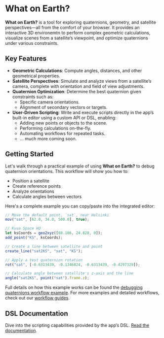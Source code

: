 # What on Earth?

**What on Earth?** is a tool for exploring quaternions, geometry, and satellite
perspectives—all from the comfort of your browser. It provides an interactive
3D environemtn  to perform complex geometric calculations, visualize scenes
from a satellite’s viewpoint, and optimize quaternions under various
constraints.

## Key Features

- **Geometric Calculations**: Compute angles, distances, and other geometrical
properties.
- **Satellite Perspectives**: Simulate and analyze views from a satellite’s
camera, complete with orientation and field of view adjustments.
- **Quaternion Optimization**: Determine the best quaternion given constraints
such as:
  - Specific camera orientations.
  - Alignment of secondary vectors or targets.
- **User-Driven Scripting**: Write and execute scripts directly in the app’s
built-in editor using a custom API or DSL, enabling:
  - Adding new points or objects to the scene.
  - Performing calculations on-the-fly.
  - Automating workflows for repeated tasks.
  - ... much more coming soon.

## Getting Started

Let's walk through a practical example of using **What on Earth?** to debug
quaternion orientations. This workflow will show you how to:

- Position a satellite
- Create reference points
- Analyze orientations
- Calculate angles between vectors

Here's a complete example you can copy/paste into the integrated editor:

```javascript
// Move the default point, `sat`, near Helsinki
mov("sat", [62.0, 34.0, 500.0], true);

// Kuva Space HQ
let ksCoords = geo2xyz([60.186, 24.828, 0]);
add_point("KS", ksCoords);

// Create a line between satellite and point
create_line("sat2KS", "sat", "KS");

// Apply a test quaternion rotation
rot("sat", [-0.6313439, -0.1346824, -0.6313439, -0.4297329]);

// Calculate angle between satellite's z-axis and the line
angle("sat2KS", point("sat").frame.z);
```

Full details on how this example works can be found the [debugging quaternions
workflow example](/workflows/debugging-quaternions). For more examples and
detailed workflows, check out our [workflow guides](/workflows/overview).

## DSL Documentation

Dive into the scripting capabilities provided by the app’s DSL. [Read the
documentation](/dsl/overview).

